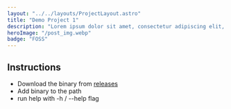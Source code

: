 ```yaml
---
layout: "../../layouts/ProjectLayout.astro"
title: "Demo Project 1"
description: "Lorem ipsum dolor sit amet, consectetur adipiscing elit, sed do eiusmod tempor incididunt ut labore et dolore magna aliqua."
heroImage: "/post_img.webp"
badge: "FOSS"
---
```


## Instructions

- Download the binary from [releases](#)
- Add binary to the path
- run help with -h / --help flag